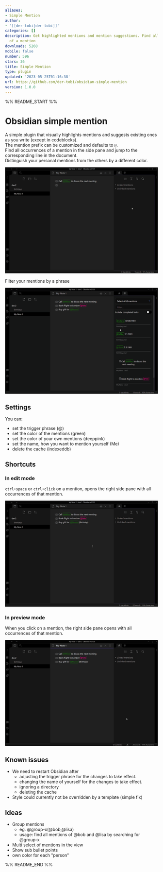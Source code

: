 ```yaml
---
aliases:
- Simple Mention
author:
- '[[der-tobi|der-tobi]]'
categories: []
description: Get highlighted mentions and mention suggestions. Find all occurrences
  of a mention
downloads: 5260
mobile: false
number: 596
stars: 36
title: Simple Mention
type: plugin
updated: '2023-05-25T01:16:38'
url: https://github.com/der-tobi/obsidian-simple-mention
version: 1.0.0
---
```


%% README_START %%

# Obsidian simple mention
A simple plugin that visually highlights mentions and suggests existing ones as you write (except in codeblocks).   
The mention prefix can be customized and defaults to `@`.  
Find all occurrences of a mention in the side pane and jump to the corresponding line in the document.  
Distinguish your personal mentions from the others by a different color.

![Overview obsidian simple mention](https://raw.githubusercontent.com/der-tobi/obsidian-simple-mention/HEAD/obsidian_general.gif)

Filter your mentions by a phrase

![Filter your mentions](https://raw.githubusercontent.com/der-tobi/obsidian-simple-mention/HEAD/obsidian_filter.gif)

## Settings
You can:
- set the trigger phrase (@)
- set the color of the mentions (green)
- set the color of your own mentions (deeppink)
- set the name, how you want to mention yourself (Me)
- delete the cache (indexeddb)

## Shortcuts
### In edit mode
`ctrl+space` or `ctrl+click` on a mention, opens the right side pane with all occurrences of that mention.

![Edit mode shortcuts (ctrl+space or ctrl+click)](https://raw.githubusercontent.com/der-tobi/obsidian-simple-mention/HEAD/obsidian_ctrl_space.gif)

### In preview mode
When you click on a mention, the right side pane opens with all occurrences of that mention.

![Preview Mode shortcuts](https://raw.githubusercontent.com/der-tobi/obsidian-simple-mention/HEAD/obsidian_preview_klick.gif)

## Known issues
- We need to restart Obsidian after
  - adjusting the trigger phrase for the changes to take effect.
  - changing the name of yourself for the changes to take effect.
  - ignoring a directory
  - deleting the cache
- Style could currently not be overridden by a template (simple fix)

## Ideas
- Group mentions
  - eg. @group-x(@bob,@lisa)
  - usage: find all mentions of @bob and @lisa by searching for @group-x
- Multi select of mentions in the view
- Show sub bullet points
- own color for each "person"

%% README_END %%